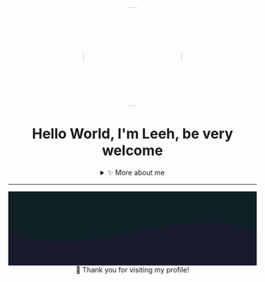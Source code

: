 <!-- README PROFILE CUSTOMIZADO PARA LETÍCIA "LEH" -->

<div align="center">

  <img src="https://i.gifer.com/nRq.gif" width="200" height="200" style="border-radius: 50%"/>

  <h1>Hello World, I'm Leeh, be very welcome</h1>

  <!-- Botão de mais informações -->
  <details>
    <summary>✨ More about me</summary>
    <br/>
    <ul align="left">
      <li>🎓 I'm currently studying <strong>Análise e Desenvolvimento de Sistemas</strong>.</li>
      <li>🚀 I'm a <strong>Front-End Developer</strong> working with React and TailwindCSS.</li>
      <li>✨ My goal is to become a <strong>Fullstack Developer</strong>.</li>
      <li>🌍 I'm from Brazil.</li>
    </ul>

    <!-- Habilidades estilo dashboard -->

## 💻 Technologies & Tools

<p align="center">
  <img src="https://skillicons.dev/icons?i=html,css,js,ts,react,tailwind,nodejs,express,prisma,git,github,figma,vscode"/>
</p>

---

## 📊 GitHub Stats

<p align="center">
  <img height="150em" src="https://github-readme-stats.vercel.app/api?username=leh-meh&show_icons=true&theme=tokyonight"/>
  <img height="150em" src="https://github-readme-stats.vercel.app/api/top-langs/?username=leh-meh&layout=compact&langs_count=7&theme=tokyonight"/>
</p>

---

## 💌 Contact

<p align="center">
  <a href="mailto:leticiamedeiros.dev@gmail.com">
    <img src="https://img.shields.io/badge/Gmail-D14836?style=for-the-badge&logo=gmail&logoColor=white" alt="Gmail">
  </a>
  <a href="https://www.linkedin.com/in/leticia-medeiros-204809309/">
    <img src="https://img.shields.io/badge/LinkedIn-0A66C2?style=for-the-badge&logo=linkedin&logoColor=white" alt="LinkedIn">
  </a>
</p>

---
    
  </details>
</div>

---

<!-- Animação de ondas -->
<div style="position:relative;height:150px;overflow:hidden;background:#0f2027">
  <svg viewBox="0 0 500 150" preserveAspectRatio="none" style="position:absolute;bottom:0;width:100%;height:100px;">
    <path d="M0.00,49.98 C150.00,150.00 349.76,-49.98 500.00,49.98 L500.00,150.00 L0.00,150.00 Z" style="stroke: none; fill: #1a1a2e;"></path>
  </svg>
</div>



<div align="center">
  🙏 Thank you for visiting my profile!
</div>
